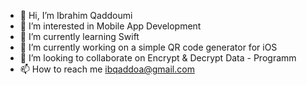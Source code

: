 - 👋 Hi, I’m Ibrahim Qaddoumi
- 👀 I’m interested in Mobile App Development
- 🌱 I’m currently learning Swift
- 🔨 I’m currently working on a simple QR code generator for iOS
- 💞️ I’m looking to collaborate on Encrypt & Decrypt Data - Programm
- 📫 How to reach me ibqaddoa@gmail.com

<!---
ibqaddoa/ibqaddoa is a ✨ special ✨ repository because its `README.md` (this file) appears on your GitHub profile.
You can click the Preview link to take a look at your changes.
--->
